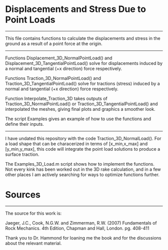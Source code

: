 # Displacements and Stress Due to Point Loads
----------------------------------------------
This file contains functions to calculate the displacements and stress in the ground
as a result of a point force at the origin.

----------------------------------------------
Functions Displacement_3D_NormalPointLoad() and Displacement_3D_TangentialPointLoad()
solve for displacements induced by a normal and tangential (+x direction) force 
respectively.

Functions Traction_3D_NormalPointLoad() and Traction_3D_TangentialPointLoad() solve
for tractions (stress) induced by a normal and tangential (+x direction) force
respectively.

Function Interpolate_Traction_3D takes outputs of Traction_3D_NormalPointLoad() or
Traction_3D_TangentialPointLoad() and interpolated the meshes, giving final plots and
graphics a smoother look.

The script Examples gives an example of how to use the functions and define their inputs.

---------------------------------------------
I have undated this repository with the code Traction_3D_NormalLoad(). For a load shape
that can be characerized in terms of [x_min,x_max] and [y_min,y_max], this code will
integrate the point load solutions to produce a surface traction.

The Examples_3D_Load.m script shows how to implement the functions. Not every kink has
been worked out in the 3D rake calculation, and in a few other places I am actively
searching for ways to optimize functions further.

# Sources
----------------------------------------------
The source for this work is:

Jaeger, J.C., Cook, N.G.W. and Zimmerman, R.W. (2007) Fundamentals of Rock 
Mechanics. 4th Edition, Chapman and Hall, London. pg. 408-411

Thank you to Dr. Hammond for loaning me the book and for the discussions
about the relevant material.
